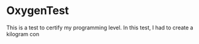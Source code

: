 # OxygenTest
This is a test to certify my programming level. In this test, I had to create a kilogram con                      
   
